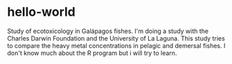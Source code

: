 # hello-world
Study of ecotoxicology in Galápagos fishes.
I'm doing a study with the Charles Darwin Foundation and the University of La Laguna. This study tries to compare the heavy metal concentrations in pelagic and demersal fishes. I don't know much about the R program but i will try to learn.

